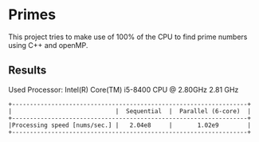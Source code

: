 # Primes

This project tries to make use of 100% of the CPU to find prime numbers using C++ and openMP.

## Results
Used Processor: Intel(R) Core(TM) i5-8400 CPU @ 2.80GHz 2.81 GHz
```
+------------------------------------------------------------------+
|                             |  Sequential  |  Parallel (6-core)  |  
+------------------------------------------------------------------+
|Processing speed [nums/sec.] |   2.04e8     |       1.02e9        |
+------------------------------------------------------------------+
```
